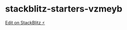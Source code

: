 # stackblitz-starters-vzmeyb

[Edit on StackBlitz ⚡️](https://stackblitz.com/edit/stackblitz-starters-vzmeyb)